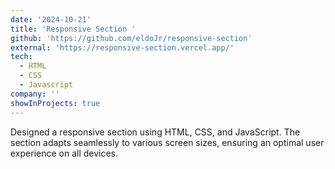 ```yaml
---
date: '2024-10-21'
title: 'Responsive Section '
github: 'https://github.com/eldoJr/responsive-section'
external: 'https://responsive-section.vercel.app/'
tech:
  - HTML
  - CSS
  - Javascript
company: ''
showInProjects: true
---
```


Designed a responsive section using HTML, CSS, and JavaScript. The section adapts seamlessly to various screen sizes, ensuring an optimal user experience on all devices.
